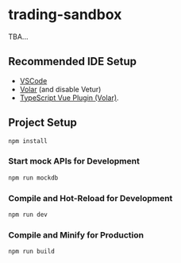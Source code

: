 # trading-sandbox

TBA...

## Recommended IDE Setup

- [VSCode](https://code.visualstudio.com/)
- [Volar](https://marketplace.visualstudio.com/items?itemName=Vue.volar) (and disable Vetur)
- [TypeScript Vue Plugin (Volar)](https://marketplace.visualstudio.com/items?itemName=Vue.vscode-typescript-vue-plugin).

## Project Setup

```sh
npm install
```

### Start mock APIs for Development

```sh
npm run mockdb
```

### Compile and Hot-Reload for Development

```sh
npm run dev
```

### Compile and Minify for Production

```sh
npm run build
```
